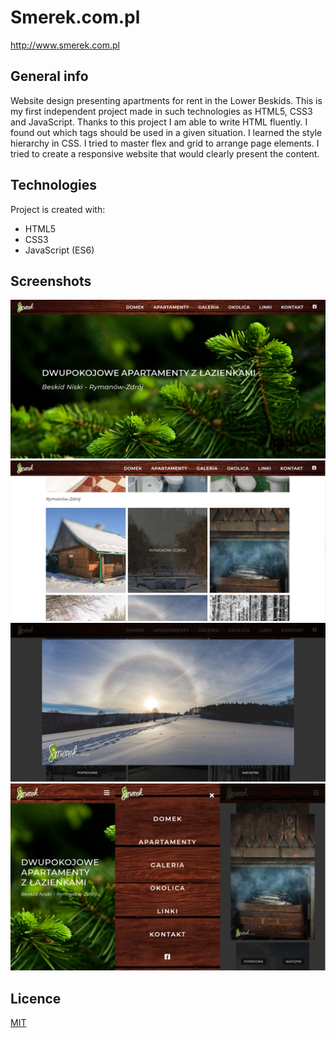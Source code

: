 # Smerek.com.pl

http://www.smerek.com.pl

## General info

Website design presenting apartments for rent in the Lower Beskids. This is my first independent project made in such
technologies as HTML5, CSS3 and JavaScript. Thanks to this project I am able to write HTML fluently. I found out which tags should
be used in a given situation. I learned the style hierarchy in CSS. I tried to master flex and grid to arrange page
elements. I tried to create a responsive website that would clearly present the content.

## Technologies

Project is created with:

- HTML5
- CSS3
- JavaScript (ES6)

## Screenshots

![](screens/img1.png)
![](screens/img2.png)
![](screens/img3.png)
![](screens/img4.png)

## Licence

[MIT](https://choosealicense.com/licenses/mit/)
